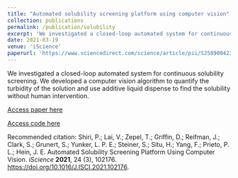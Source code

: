 ```yaml
---
title: "Automated solubility screening platform using computer vision"
collection: publications
permalink: /publication/solubility
excerpt: 'We investigated a closed-loop automated system for continuous solubility screening. We developed a computer vision algorithm to quantify the turbidity of the solution and use additive liquid dispense to find the solubility without human intervention.'
date: 2021-03-19
venue: 'iScience'
paperurl: 'https://www.sciencedirect.com/science/article/pii/S2589004221001449'
---
```

We investigated a closed-loop automated system for continuous solubility screening. We developed a computer vision algorithm to quantify the turbidity of the solution and use additive liquid dispense to find the solubility without human intervention.

[Access paper here](https://www.sciencedirect.com/science/article/pii/S2589004221001449)

[Access code here](https://gitlab.com/heingroup/automated_solubility_h1)

Recommended citation: Shiri, P.; Lai, V.; Zepel, T.; Griffin, D.; Reifman, J.; Clark, S.; Grunert, S.; Yunker, L. P. E.; Steiner, S.; Situ, H.; Yang, F.; Prieto, P. L.; Hein, J. E. Automated Solubility Screening Platform Using Computer Vision. _iScience_ __2021__, 24 (3), 102176. <https://doi.org/10.1016/J.ISCI.2021.102176>.
